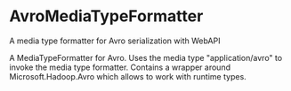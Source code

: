 # AvroMediaTypeFormatter
A media type formatter for Avro serialization with WebAPI

A MediaTypeFormatter for Avro. Uses the media type "application/avro" to invoke the media type formatter.
Contains a wrapper around Microsoft.Hadoop.Avro which allows to work with runtime types.
